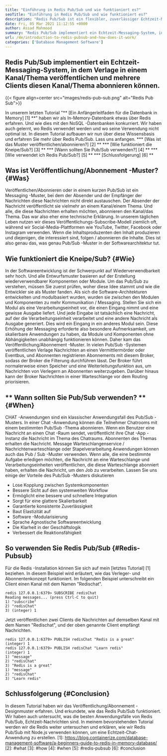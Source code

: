 ```yaml
---
title: "Einführung in Redis Pub/Sub und wie funktioniert es?" 
seoTitle: "Einführung in Redis Pub/Sub und wie funktioniert es?" 
description: "Redis Pub/Sub ist ein flexibler, zuverlässiger Echtzeit-Messaging-Service für unabhängige Anwendungen, um asynchrone Ereignisse zu veröffentlichen und abonnieren." 
date: Fri, 05 Mar 2021 11:12:55 +0000
author: Assad Mahmood
summary: "Redis Pub/Sub implementiert ein Echtzeit-Messaging-System, in dem Verlage in einem Kanal/Thema veröffentlichen und mehrere Clients diesen Kanal/Thema abonnieren können." 
url: /de/introduction-to-redis-pubsub-and-how-does-it-work/
categories: ['Database Management Software']
---
```


## Redis Pub/Sub implementiert ein Echtzeit-Messaging-System, in dem Verlage in einem Kanal/Thema veröffentlichen und mehrere Clients diesen Kanal/Thema abonnieren können.

{{< figure align=center src="images/redis-pub-sub.png" alt="Redis Pub Sub">}}

In unserem letzten Tutorial "** [Ein Anfängerleitfaden für die Datenbank in Memory] [1] **" haben wir als In-Memory-Datenbank etwas über Redis erfahren. Und wie dies mit den NoSQL -Datenbanken konkurriert. Wir haben auch gelernt, wo Redis verwendet werden und wo seine Verwendung nicht optimal ist. In diesem Tutorial aufbauen wir nun über diese Wissensbasis und erfahren Sie mehr über Redis Pub/Sub. Lass uns anfangen.
  *** [Was ist das Muster veröffentlichen/abonnieren?] [2] **
  *** [Wie funktioniert die Kneipe/Sub?] [3] **
  *** [Wann sollten Sie Pub/Sub verwenden?] [4] **
  *** [Wie verwendet ich Redis Pub/Sub?] [5] **
  *** [Schlussfolgerung] [6] **

## Was ist Veröffentlichung/Abonnement -Muster? {#Was}
Veröffentlichen/Abonnieren oder in einem kurzen Pub/Sub ist ein Messaging -Muster, bei dem der Absender und der Empfänger der Nachrichten diese Nachrichten nicht direkt austauschen. Der Absender der Nachricht veröffentlicht sie vielmehr an einem Kanal/einem Thema. Und alle, die diese Nachrichten erhalten möchten, abonnieren den Kanal/das Thema. Das war also eher eine technische Erklärung. In unserem täglichen Leben nutzen wir dieses Veröffentlichungs-Subscribe-Modell ziemlich oft, während wir Social-Media-Plattformen wie YouTube, Twitter, Facebook oder Instagram verwenden. Wenn die Inhaltsproduzenten den Inhalt produzieren und diejenigen, die interessiert sind, folgen / abonnieren die Inhalte. Dies ist also genau das, was genau Pub/Sub -Muster in der Softwarearchitektur tut.

## Wie funktioniert die Kneipe/Sub? {#Wie}
In der Softwareentwicklung ist der Schwerpunkt auf Wiederverwendbarkeit sehr hoch. Und alle Entwurfsmuster basieren auf der Erstellung wiederverwendbarer Komponenten oder Module. Um das Pub/Sub zu verstehen, müssen Sie zuerst prüfen, woher diese Idee stammt und wie die Entwickler sie als Muster fanden.
Als sich die Software-Architekturen entwickelten und modulbasiert wurden, wurden sie zwischen den Modulen und Komponenten zu mehr Kommunikation / Messaging. Stellen Sie sich ein Modul als eine Verarbeitungseinheit vor, die einen Eingang nimmt und eine gewisse Ausgabe liefert. Und jede Eingabe ist tatsächlich eine Nachricht, auf der die Verarbeitungseinheit verarbeitet und eine andere Nachricht als Ausgabe generiert. Dies wird ein Eingang in ein anderes Modul sein. Diese Erhöhung der Messaging erforderte also besondere Aufmerksamkeit, um skalierbare Anwendungen zu haben, da Module und Komponenten ohne Abhängigkeiten unabhängig funktionieren können. Daher kam das Veröffentlichung/Abonnement -Muster.
In vielen Pub/Sub -Systemen veröffentlichen Verlage Nachrichten an einen Vermittlermörder oder Eventbus, und Abonnenten registrieren Abonnements mit diesem Broker, sodass der Broker die Filterung durchführen lässt. Der Broker führt normalerweise einen Speicher und eine Weiterleitungsfunktion aus, um Nachrichten von Verlegern an Abonnenten weiterzugeben. Darüber hinaus kann der Broker Nachrichten in einer Warteschlange vor dem Routing priorisieren.

## ** Wann sollten Sie Pub/Sub verwenden? ** {#When}
CHAT -Anwendungen sind ein klassischer Anwendungsfall des Pub/Sub -Musters. In einer Chat -Anwendung können die Teilnehmer Chatrooms mit einem bestimmten Pub/Sub -Thema abonnieren. Wenn ein Benutzer eine Nachricht an einen Chat -Raum sendet, veröffentlicht ihre Chat -App -Instanz die Nachricht im Thema des Chatraums. Abonnenten des Themas erhalten die Nachricht.
Message Warteschlangenservice / Nachrichtenwarteschlange oder Stapelverarbeitung Anwendungen können auch das Pub / Sub -Muster verwenden. Wenn alle, die eine bestimmte Aufgabe erledigen möchten, die Nachricht an eine Warteschlange und Verarbeitungseinheiten veröffentlichen, die diese Warteschlange abonniert haben, erhalten die Nachricht, um den Job zu verarbeiten.
Lassen Sie uns einige der Vorteile des Pub/Sub -Musters diskutieren
  * Lose Kopplung zwischen Systemkomponenten
  * Bessere Sicht auf den systemweiten Workflow
  * Ermöglicht eine bessere und schnellere Integration
  * Sorgt für eine glattere Skalierbarkeit
  * Garantierte konsistente Zuverlässigkeit
  * Baut Elastizität auf
  * Software -Modularisierung
  * Sprache Agnostische Softwareentwicklung
  * Die Klarheit in der Geschäftslogik
  * Verbessert die Reaktionsfähigkeit

## So verwenden Sie Redis Pub/Sub {#Redis-Pubsub}
Für die Redis -Installation können Sie sich auf mein [letztes Tutorial] [1] beziehen. In diesem Beispiel wird erläutert, wie das Verleger- und Abonnentenkonzept funktioniert. Im folgenden Beispiel unterschreibt ein Client einen Kanal mit dem Namen "Redischat".
```
redis 127.0.0.1:6379> SUBSCRIBE redisChat  
Reading messages... (press Ctrl-C to quit) 
1) "subscribe" 
2) "redisChat" 
3) (integer) 1 
```
Jetzt veröffentlichen zwei Clients die Nachrichten auf demselben Kanal mit dem Namen "Redischat", und der oben genannte Client empfängt Nachrichten.
```
redis 127.0.0.1:6379> PUBLISH redisChat "Redis is a great"  
(integer) 1  
redis 127.0.0.1:6379> PUBLISH redisChat "Learn redis"  
(integer) 1   
1) "message" 
2) "redisChat" 
3) "Redis is a great" 
1) "message" 
2) "redisChat" 
3) "Learn redis" 

```

## Schlussfolgerung {#Conclusion}
In diesem Tutorial haben wir das Veröffentlichung/Abonnement -Designmuster erfahren. Und erkundete, wie das Redis Pub/Sub funktioniert. Wir haben auch untersucht, was die besten Anwendungsfälle von Redis Pub/Sub, Echtzeit-Nachrichten sind. In meinem bevorstehenden Tutorial werden wir die Redis weiter untersuchen und erklären, wie wir Redis Pub/Sub mit Node.js verwenden können, um eine Echtzeit-Chat-Anwendung zu erstellen.
[1]: https://blog.containerize.com/database-management-software/a-beginners-guide-to-redis-in-memory-database/
[2]: #what
[3]: #how
[4]: #when
[5]: #redis-pubsub
[6]: #conclusion
